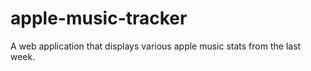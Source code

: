 # apple-music-tracker
A web application that displays various apple music stats from the last week.
